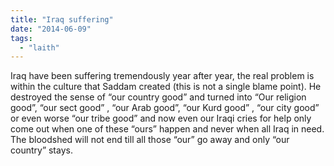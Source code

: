 ```yaml
---
title: "Iraq suffering"
date: "2014-06-09"
tags: 
  - "laith"
---
```


Iraq have been suffering tremendously year after year, the real problem is within the culture that Saddam created (this is not a single blame point). He destroyed the sense of “our country good” and turned into “Our religion good”, “our sect good” , “our Arab good”, “our Kurd good” , “our city good” or even worse “our tribe good” and now even our Iraqi cries for help only come out when one of these “ours” happen and never when all Iraq in need. The bloodshed will not end till all those “our” go away and only “our country” stays.
